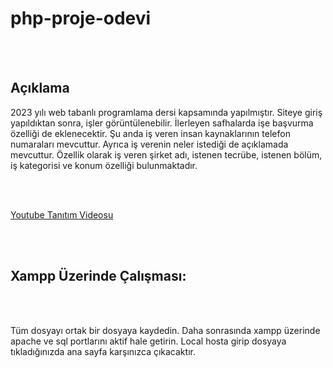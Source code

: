 # php-proje-odevi
<br></br>
## Açıklama 

2023 yılı web tabanlı programlama dersi kapsamında yapılmıştır. Siteye giriş yapıldıktan sonra, işler görüntülenebilir. İlerleyen safhalarda işe başvurma özelliği de eklenecektir.
Şu anda iş veren insan kaynaklarının telefon numaraları mevcuttur. Ayrıca iş verenin neler istediği de açıklamada mevcuttur. Özellik olarak iş veren şirket adı, istenen tecrübe, istenen bölüm, iş kategorisi ve konum özelliği bulunmaktadır. 

<br></br>

[Youtube Tanıtım Videosu](https://youtu.be/hFWAUKk5W6I)

<br></br>
## Xampp Üzerinde Çalışması:  
<br></br>

Tüm dosyayı ortak bir dosyaya kaydedin. Daha sonrasında xampp üzerinde apache ve sql portlarını aktif hale getirin. Local hosta girip dosyaya tıkladığınızda ana sayfa karşınızca çıkacaktır.
